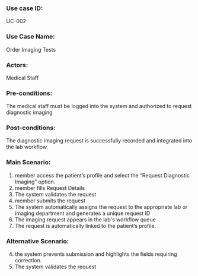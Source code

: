 ### Use case ID:
UC-002
### Use Case Name:
Order Imaging Tests
### Actors:
Medical Staff
### Pre-conditions:
The medical staff must be logged into the system and authorized to request diagnostic imaging
### Post-conditions:
The diagnostic imaging request is successfully recorded and integrated into the lab workflow.
### Main Scenario:
1. member access the patient’s profile and select the “Request Diagnostic Imaging” option.
2. member fills Request Details
3. The system validates the request
4.  member submits the request
5.  The system automatically assigns the request to the appropriate lab or imaging department and generates a unique request ID
6. The imaging request appears in the lab's workflow queue
7. The request is automatically linked to the patient’s profile.
### Alternative Scenario:
4. the system prevents submission and highlights the fields requiring correction.
5. The system validates the request